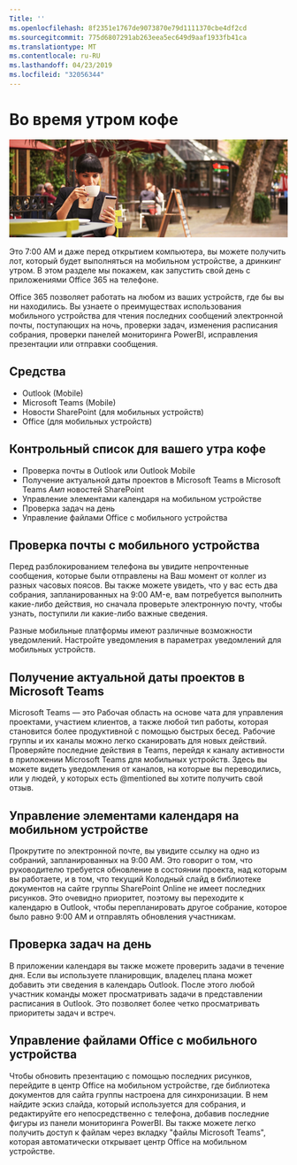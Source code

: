 ```yaml
---
Title: ''
ms.openlocfilehash: 8f2351e1767de9073870e79d1111370cbe4df2cd
ms.sourcegitcommit: 775d6807291ab263eea5ec649d9aaf1933fb41ca
ms.translationtype: MT
ms.contentlocale: ru-RU
ms.lasthandoff: 04/23/2019
ms.locfileid: "32056344"
---
```

# <a name="during-morning-coffee"></a>Во время утром кофе

![Утро](media/ditl_coffee.png)

Это 7:00 AM и даже перед открытием компьютера, вы можете получить лот, который будет выполняться на мобильном устройстве, а дринкинг утром. В этом разделе мы покажем, как запустить свой день с приложениями Office 365 на телефоне.

Office 365 позволяет работать на любом из ваших устройств, где бы вы ни находились. Вы узнаете о преимуществах использования мобильного устройства для чтения последних сообщений электронной почты, поступающих на ночь, проверки задач, изменения расписания собрания, проверки панелей мониторинга PowerBI, исправления презентации или отправки сообщения. 

## <a name="tools"></a>Средства
- Outlook (Mobile)
- Microsoft Teams (Mobile)
- Новости SharePoint (для мобильных устройств)
- Office (для мобильных устройств)

## <a name="checklist-for-your-morning-coffee"></a>Контрольный список для вашего утра кофе
- Проверка почты в Outlook или Outlook Mobile
- Получение актуальной даты проектов в Microsoft Teams в Microsoft Teams _Амп_ новостей SharePoint
- Управление элементами календаря на мобильном устройстве
- Проверка задач на день
- Управление файлами Office с мобильного устройства 

## <a name="check-mail-from-your-mobile-device"></a>Проверка почты с мобильного устройства
Перед разблокированием телефона вы увидите непрочтенные сообщения, которые были отправлены на Ваш момент от коллег из разных часовых поясов. Вы также можете увидеть, что у вас есть два собрания, запланированных на 9:00 AM-е, вам потребуется выполнить какие-либо действия, но сначала проверьте электронную почту, чтобы узнать, поступили ли какие-либо важные сведения.

Разные мобильные платформы имеют различные возможности уведомлений. Настройте уведомления в параметрах уведомлений для мобильных устройств. 

## <a name="get-up-to-date-on-projects-in-microsoft-teams"></a>Получение актуальной даты проектов в Microsoft Teams
Microsoft Teams — это Рабочая область на основе чата для управления проектами, участием клиентов, а также любой тип работы, которая становится более продуктивной с помощью быстрых бесед. Рабочие группы и их каналы можно легко сканировать для новых действий. Проверяйте последние действия в Teams, перейдя к каналу активности в приложении Microsoft Teams для мобильных устройств. Здесь вы можете видеть уведомления от каналов, на которые вы переводились, или у людей, у которых есть @mentioned вы хотите получить свой отзыв.  

## <a name="manage-calendar-items-on-your-mobile-device"></a>Управление элементами календаря на мобильном устройстве
Прокрутите по электронной почте, вы увидите ссылку на одно из собраний, запланированных на 9:00 AM. Это говорит о том, что руководителю требуется обновление в состоянии проекта, над которым вы работаете, и в том, что текущий Колодный слайд в библиотеке документов на сайте группы SharePoint Online не имеет последних рисунков. Это очевидно приоритет, поэтому вы переходите к календарю в Outlook, чтобы перепланировать другое собрание, которое было равно 9:00 AM и отправлять обновления участникам.

## <a name="check-tasks-for-the-day"></a>Проверка задач на день
В приложении календаря вы также можете проверить задачи в течение дня. Если вы используете планировщик, владелец плана может добавить эти сведения в календарь Outlook. После этого любой участник команды может просматривать задачи в представлении расписания в Outlook. Это позволяет более четко просматривать приоритеты задач и встреч.  

## <a name="manage-office-files-from-your-mobile-device"></a>Управление файлами Office с мобильного устройства
Чтобы обновить презентацию с помощью последних рисунков, перейдите в центр Office на мобильном устройстве, где библиотека документов для сайта группы настроена для синхронизации. В нем найдите эскиз слайда, который используется для собрания, и редактируйте его непосредственно с телефона, добавив последние фигуры из панели мониторинга PowerBI. Вы также можете легко получить доступ к файлам через вкладку "файлы Microsoft Teams", которая автоматически открывает центр Office на мобильном устройстве. 